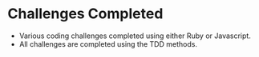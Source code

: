 # Challenges Completed

* Various coding challenges completed using either Ruby or Javascript.
* All challenges are completed using the TDD methods.